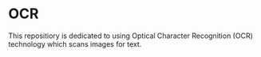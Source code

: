 # OCR
This repositiory is dedicated to using Optical Character Recognition (OCR) technology which scans images for text.
